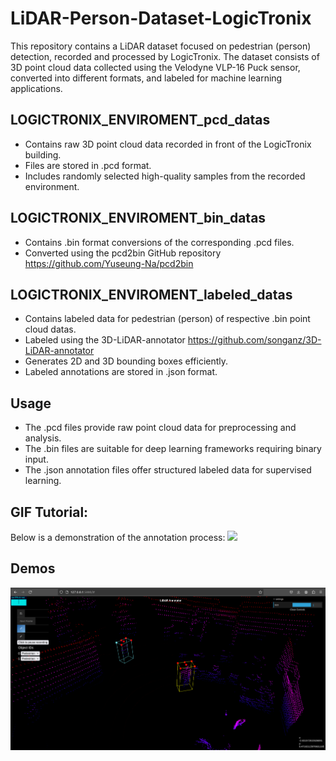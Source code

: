 # LiDAR-Person-Dataset-LogicTronix

This repository contains a LiDAR dataset focused on pedestrian (person) detection, recorded and processed by LogicTronix. The dataset consists of 3D point cloud data collected using the Velodyne VLP-16 Puck sensor, converted into different formats, and labeled for machine learning applications.

## LOGICTRONIX_ENVIROMENT_pcd_datas

- Contains raw 3D point cloud data recorded in front of the LogicTronix building.
- Files are stored in .pcd format.
- Includes randomly selected high-quality samples from the recorded environment.

## LOGICTRONIX_ENVIROMENT_bin_datas

- Contains .bin format conversions of the corresponding .pcd files.
- Converted using the pcd2bin GitHub repository https://github.com/Yuseung-Na/pcd2bin

## LOGICTRONIX_ENVIROMENT_labeled_datas

- Contains labeled data for pedestrian (person) of respective .bin point cloud datas.
- Labeled using the 3D-LiDAR-annotator https://github.com/songanz/3D-LiDAR-annotator
- Generates 2D and 3D bounding boxes efficiently.
- Labeled annotations are stored in .json format.

## Usage

- The .pcd files provide raw point cloud data for preprocessing and analysis.
- The .bin files are suitable for deep learning frameworks requiring binary input.
- The .json annotation files offer structured labeled data for supervised learning.

## GIF Tutorial:

Below is a demonstration of the annotation process:
![](gifs/steps.gif)

## Demos

![](gifs/Screenshot%20from%202025-02-16%2017-47-52.png)
